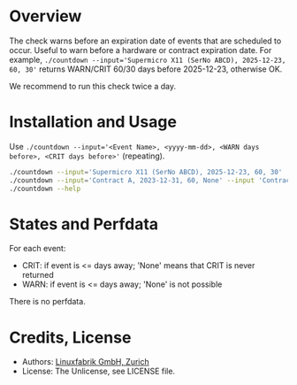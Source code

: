 # Overview

The check warns before an expiration date of events that are scheduled to occur. Useful to warn before a hardware or contract expiration date. For example, `./countdown --input='Supermicro X11 (SerNo ABCD), 2025-12-23, 60, 30'` returns WARN/CRIT 60/30 days before 2025-12-23, otherwise OK.

We recommend to run this check twice a day.


# Installation and Usage

Use `./countdown --input='<Event Name>, <yyyy-mm-dd>, <WARN days before>, <CRIT days before>'` (repeating).

```bash
./countdown --input='Supermicro X11 (SerNo ABCD), 2025-12-23, 60, 30'
./countdown --input='Contract A, 2023-12-31, 60, None' --input 'Contract B, 2024-12-31, 30, 14'
./countdown --help
```


# States and Perfdata

For each event:
* CRIT: if event is <= days away; 'None' means that CRIT is never returned
* WARN: if event is <= days away; 'None' is not possible

There is no perfdata.


# Credits, License

* Authors: [Linuxfabrik GmbH, Zurich](https://www.linuxfabrik.ch)
* License: The Unlicense, see LICENSE file.
